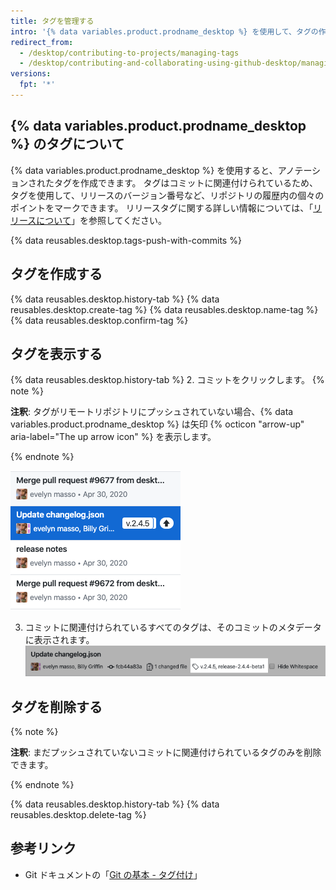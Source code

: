```yaml
---
title: タグを管理する
intro: '{% data variables.product.prodname_desktop %} を使用して、タグの作成、プッシュ、表示することができます。'
redirect_from:
  - /desktop/contributing-to-projects/managing-tags
  - /desktop/contributing-and-collaborating-using-github-desktop/managing-tags
versions:
  fpt: '*'
---
```


## {% data variables.product.prodname_desktop %} のタグについて

{% data variables.product.prodname_desktop %} を使用すると、アノテーションされたタグを作成できます。 タグはコミットに関連付けられているため、タグを使用して、リリースのバージョン番号など、リポジトリの履歴内の個々のポイントをマークできます。 リリースタグに関する詳しい情報については、「[リリースについて](/github/administering-a-repository/about-releases)」を参照してください。

{% data reusables.desktop.tags-push-with-commits %}

## タグを作成する

{% data reusables.desktop.history-tab %}
{% data reusables.desktop.create-tag %}
{% data reusables.desktop.name-tag %}
{% data reusables.desktop.confirm-tag %}

## タグを表示する

{% data reusables.desktop.history-tab %}
2. コミットをクリックします。
  {% note %}

  **注釈**: タグがリモートリポジトリにプッシュされていない場合、{% data variables.product.prodname_desktop %} は矢印 {% octicon "arrow-up" aria-label="The up arrow icon" %} を表示します。

  {% endnote %}

  ![履歴でタグを表示する](/assets/images/help/desktop/viewing-tags-in-history.png)

3. コミットに関連付けられているすべてのタグは、そのコミットのメタデータに表示されます。 ![コミットでタグを表示する](/assets/images/help/desktop/viewing-tags-in-commit.png)

## タグを削除する

{% note %}

**注釈**: まだプッシュされていないコミットに関連付けられているタグのみを削除できます。

{% endnote %}

{% data reusables.desktop.history-tab %}
{% data reusables.desktop.delete-tag %}

## 参考リンク

- Git ドキュメントの「[Git の基本 - タグ付け](https://git-scm.com/book/en/v2/Git-Basics-Tagging)」

